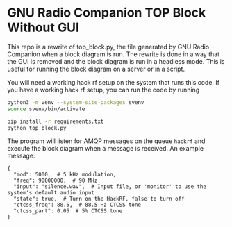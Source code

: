 # GNU Radio Companion TOP Block Without GUI
This repo is a rewrite of top_block.py, the file generated by 
GNU Radio Companion when a block diagram is run. The rewrite
is done in a way that the GUI is removed and the block diagram
is run in a headless mode. This is useful for running the block
diagram on a server or in a script.

You will need a working hack rf setup on the system that runs this code.
If you have a working hack rf setup, you can run the code by running
```bash
python3 -m venv --system-site-packages svenv
source svenv/bin/activate

pip install -r requirements.txt
python top_block.py
```
The program will listen for AMQP messages on the queue `hackrf` and
execute the block diagram when a message is received. An example message:
```
{
  "mod": 5000,  # 5 kHz modulation, 
  "freq": 90000000,  # 90 MHz
  "input": "silence.wav",  # Input file, or 'monitor' to use the system's default audio input 
  "state": true,  # Turn on the HackRF, false to turn off
  "ctcss_freq": 88.5,  # 88.5 Hz CTCSS tone 
  "ctcss_part": 0.05  # 5% CTCSS tone
}
```